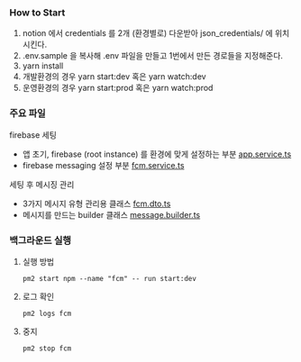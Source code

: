 ### How to Start

1. notion 에서 credentials 를 2개 (환경별로) 다운받아 json_credentials/ 에 위치시킨다.
2. .env.sample 을 복사해 .env 파일을 만들고 1번에서 만든 경로들을 지정해준다.
3. yarn install
4. 개발환경의 경우 yarn start:dev 혹은 yarn watch:dev
5. 운영환경의 경우 yarn start:prod 혹은 yarn watch:prod

### 주요 파일

firebase 세팅
- 앱 초기, firebase (root instance) 를 환경에 맞게 설정하는 부분 [app.service.ts](src/app.service.ts)
- firebase messaging 설정 부분 [fcm.service.ts](src/fcm/fcm.service.ts)

세팅 후 메시징 관리
- 3가지 메시지 유형 관리용 클래스 [fcm.dto.ts](src/fcm.dto.ts)
- 메시지를 만드는 builder 클래스 [message.builder.ts](src/fcm/message.builder.ts)

### 백그라운드 실행

1. 실행 방법
    ```
    pm2 start npm --name "fcm" -- run start:dev
    ```

2. 로그 확인
    ```
    pm2 logs fcm
    ```

3. 중지
    ```
    pm2 stop fcm
    ```